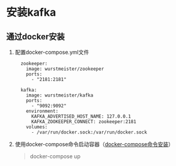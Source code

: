 # 安装kafka

## 通过docker安装
1. 配置docker-compose.yml文件
   ```
     zookeeper:
       image: wurstmeister/zookeeper
       ports:
         - "2181:2181"

     kafka:
       image: wurstmeister/kafka
       ports:
         - "9092:9092"
       environment:
         KAFKA_ADVERTISED_HOST_NAME: 127.0.0.1
         KAFKA_ZOOKEEPER_CONNECT: zookeeper:2181
       volumes:
         - /var/run/docker.sock:/var/run/docker.sock
   ```

2. 使用docker-compose命令启动容器（[docker-compose命令安装](../Docker/搭建Harbor私有仓库.md)）
   > docker-compose up
   
